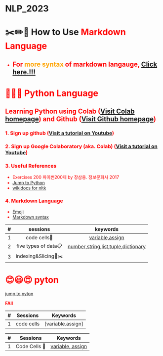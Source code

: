 # NLP_2023

# ✂️✏️📌 **How to Use <font color = 'red'> Markdown Language**
- ## For <font color = 'orange'> more syntax</font> of markdown langauge, [Click here.!!!](https://www.markdownguide.org/basic-syntax/)


# 🐹🍦😊 **Python Language**

## **Learning Python** using **Colab** ([Visit Colab homepage](https://colab.research.google.com/?utm_source=scs-index)) and **Github** ([Visit Github homepage](https://github.com/))

### **1. Sign up github** ([Visit a tutorial on Youtube](https://www.youtube.com/watch?v=c-NikCpec7U))
### **2. Sign up Google Colaboratory** (aka. Colab) ([Visit a tutorial on Youtube](https://www.youtube.com/watch?v=2X_EU18OeYM))

### **3. Useful References**
- Exercises 200 파이썬200제 by 장삼용. 정보문화사 2017
- [Jump to Python](https://wikidocs.net/book/1)
- [wikidocs for nltk](https://wikidocs.net/21667)

### **4. Markdown Language**
* [Emoji](https://gist.github.com/rxaviers/7360908)
* [Markdown syntax](https://www.markdownguide.org/basic-syntax/)


| # | sessions | keywords |
|:--:|:--:|:--:|
|1 |code cells🐾 |[variable,assign](https://github.com/seojin213/NLP_2023/blob/main/1_CodeCells_Basic.ipynb) |
|2|five types of data📋|[number,string,list,tuple,dictionary](https://github.com/seojin213/NLP_2023/blob/main/2_FiveTypesofData.ipynb)
|3|indexing&Slicing📌✂️	|



# 😊😃😍 pyton

[jump to pyton](https://wikidocs.net/book/1)

**FAll**

| # | Sessions | Keywords |
|:--:|:--:|:--:|
| 1 | code cells | [variable.assign] | (https://github.com/seojin213/NLP_2023/blob/main/1_CodeCells_Basic.ipynb) |


| # | Sessions | Keywords |
|:--:|:--:|:--:|
| 1 | Code Cells 🐾 | [variable, assign](https://github.com/ms624atyale/NLP_2023/blob/main/1_CodeCells_Basic_.ipynb)|
